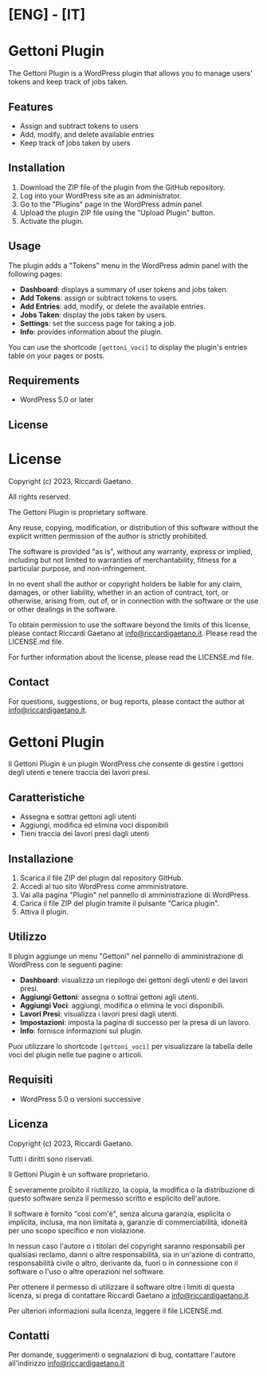 
# [ENG] - [IT]


# Gettoni Plugin

The Gettoni Plugin is a WordPress plugin that allows you to manage users' tokens and keep track of jobs taken.

## Features

- Assign and subtract tokens to users
- Add, modify, and delete available entries
- Keep track of jobs taken by users

## Installation

1. Download the ZIP file of the plugin from the GitHub repository.
2. Log into your WordPress site as an administrator.
3. Go to the "Plugins" page in the WordPress admin panel.
4. Upload the plugin ZIP file using the "Upload Plugin" button.
5. Activate the plugin.

## Usage

The plugin adds a "Tokens" menu in the WordPress admin panel with the following pages:

- **Dashboard**: displays a summary of user tokens and jobs taken.
- **Add Tokens**: assign or subtract tokens to users.
- **Add Entries**: add, modify, or delete the available entries.
- **Jobs Taken**: display the jobs taken by users.
- **Settings**: set the success page for taking a job.
- **Info**: provides information about the plugin.

You can use the shortcode `[gettoni_voci]` to display the plugin's entries table on your pages or posts.

## Requirements

- WordPress 5.0 or later

## License

# License

Copyright (c) 2023, Riccardi Gaetano.

All rights reserved.

The Gettoni Plugin is proprietary software.

Any reuse, copying, modification, or distribution of this software without the explicit written permission of the author is strictly prohibited.

The software is provided "as is", without any warranty, express or implied, including but not limited to warranties of merchantability, fitness for a particular purpose, and non-infringement.

In no event shall the author or copyright holders be liable for any claim, damages, or other liability, whether in an action of contract, tort, or otherwise, arising from, out of, or in connection with the software or the use or other dealings in the software.

To obtain permission to use the software beyond the limits of this license, please contact Riccardi Gaetano at info@riccardigaetano.it.
Please read the LICENSE.md file.

For further information about the license, please read the LICENSE.md file.

## Contact

For questions, suggestions, or bug reports, please contact the author at info@riccardigaetano.it.

## 
## 
## 


# Gettoni Plugin

Il Gettoni Plugin è un plugin WordPress che consente di gestire i gettoni degli utenti e tenere traccia dei lavori presi.

## Caratteristiche

- Assegna e sottrai gettoni agli utenti
- Aggiungi, modifica ed elimina voci disponibili
- Tieni traccia dei lavori presi dagli utenti

## Installazione

1. Scarica il file ZIP del plugin dal repository GitHub.
2. Accedi al tuo sito WordPress come amministratore.
3. Vai alla pagina "Plugin" nel pannello di amministrazione di WordPress.
4. Carica il file ZIP del plugin tramite il pulsante "Carica plugin".
5. Attiva il plugin.

## Utilizzo

Il plugin aggiunge un menu "Gettoni" nel pannello di amministrazione di WordPress con le seguenti pagine:

- **Dashboard**: visualizza un riepilogo dei gettoni degli utenti e dei lavori presi.
- **Aggiungi Gettoni**: assegna o sottrai gettoni agli utenti.
- **Aggiungi Voci**: aggiungi, modifica o elimina le voci disponibili.
- **Lavori Presi**: visualizza i lavori presi dagli utenti.
- **Impostazioni**: imposta la pagina di successo per la presa di un lavoro.
- **Info**: fornisce informazioni sul plugin.

Puoi utilizzare lo shortcode `[gettoni_voci]` per visualizzare la tabella delle voci del plugin nelle tue pagine o articoli.

## Requisiti

- WordPress 5.0 o versioni successive

## Licenza

Copyright (c) 2023, Riccardi Gaetano.

Tutti i diritti sono riservati.

Il Gettoni Plugin è un software proprietario.

È severamente proibito il riutilizzo, la copia, la modifica o la distribuzione di questo software senza il permesso scritto e esplicito dell'autore.

Il software è fornito "così com'è", senza alcuna garanzia, esplicita o implicita, inclusa, ma non limitata a, garanzie di commerciabilità, idoneità per uno scopo specifico e non violazione.

In nessun caso l'autore o i titolari del copyright saranno responsabili per qualsiasi reclamo, danni o altre responsabilità, sia in un'azione di contratto, responsabilità civile o altro, derivante da, fuori o in connessione con il software o l'uso o altre operazioni nel software.

Per ottenere il permesso di utilizzare il software oltre i limiti di questa licenza, si prega di contattare Riccardi Gaetano a info@riccardigaetano.it.

Per ulteriori informazioni sulla licenza, leggere il file LICENSE.md.

## Contatti

Per domande, suggerimenti o segnalazioni di bug, contattare l'autore all'indirizzo info@riccardigaetano.it



